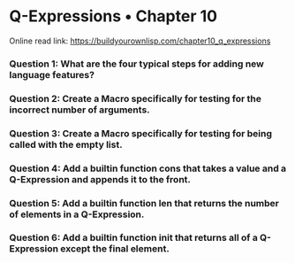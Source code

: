 # Q-Expressions • Chapter 10

Online read link: https://buildyourownlisp.com/chapter10_q_expressions


### Question 1: What are the four typical steps for adding new language features?
### Question 2: Create a Macro specifically for testing for the incorrect number of arguments.
### Question 3: Create a Macro specifically for testing for being called with the empty list.
### Question 4: Add a builtin function cons that takes a value and a Q-Expression and appends it to the front.
### Question 5: Add a builtin function len that returns the number of elements in a Q-Expression.
### Question 6: Add a builtin function init that returns all of a Q-Expression except the final element.